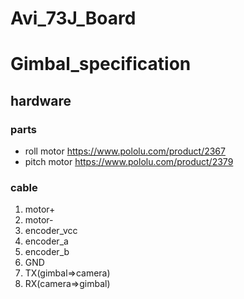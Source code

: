 # Avi_73J_Board

# Gimbal_specification
## hardware
### parts
- roll motor https://www.pololu.com/product/2367
- pitch motor https://www.pololu.com/product/2379
### cable
1. motor+
2. motor- 
3. encoder_vcc
4. encoder_a
5. encoder_b
6. GND
7. TX(gimbal=>camera)
8. RX(camera=>gimbal)

